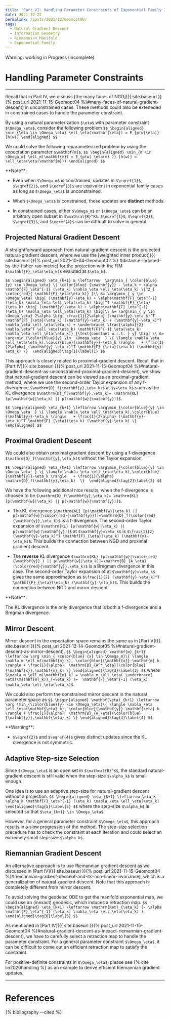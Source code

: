 ```yaml
---
title: 'Part VI: Handling Parameter Constraints of Exponential Family In Natural-gradient Methods'
date: 2021-12-22
permalink: /posts/2021/12/Geomopt06/
tags:
  - Natural Gradient Descent
  - Information Geometry
  - Riemannian Manifold
  - Exponential Family
---
```


Warning: working in Progress (incomplete)


# Handling Parameter Constraints
------

Recall that  in Part IV, we discuss 
[the many faces of NGD]({{ site.baseurl }}{% post_url 2021-11-15-Geomopt04 %}#many-faces-of-natural-gradient-descent) in unconstrained cases.  These methods could also be exteneded in constrained cases to handle the parameter constraint.


By using a natural parameterization `$\eta$` with parameter constraint `$\Omega_\eta$`, consider the following problem
`$$
\begin{aligned}
\min_{\eta \in \Omega_\eta} \ell_\eta(\mathbf{\eta}) = E_{p(w|\eta)} [h(w)]
\end{aligned}
$$`

We could solve the following reparameterized problem by using the expectation parameter `$\mathbf{m}$`.
`$$
\begin{aligned}
\min_{m \in \Omega_m} \ell_m(\mathbf{m}) = E_{p(w| \eta(m) )} [h(w)] = \ell_\eta(\eta(\mathbf{m}))
\end{aligned}
$$`



<div class="notice--success" markdown="1">
**Note**:

* Even when `$\Omega_m$` is constrained, updates in `$\eqref{1}$`, `$\eqref{2}$`, and `$\eqref{3}$` are
equivalent in exponential family cases as long as `$\Omega_\eta$` is unconstrained.

* When `$\Omega_\eta$` is constrained, these updates are **distinct** methods.

* In constrained cases, either  `$\Omega_m$` or `$\Omega_\eta$`  can be an arbitrary open subset in `$\mathcal{R}^K$`.  `$\eqref{1}$`, `$\eqref{2}$`, `$\eqref{3}$`, and `$\eqref{4}$` can be difficult to solve in general.
</div>


## Projected Natural Gradient Descent
A straightforward approach from natural-gradient descent is the projected natural-gradient descent, where we  use 
the [weighted inner product]({{ site.baseurl }}{% post_url 2021-10-04-Geomopt02 %}
#distance-induced-by-the-fisher-rao-metric) 
for the projection with the FIM `$\mathbf{F}_\eta(\eta_k)$` evaluted at `$\eta_k$`.

`$$
\begin{aligned}
\eta_{k+1} & \leftarrow  \arg\min_{ \color{blue} {y} \in \Omega_\eta} \| \color{blue} {\mathbf{y}} - \eta_k + \alpha
\mathbf{F}_\eta^{-1} (\eta_k) \nabla_\eta \ell_\eta(\eta_k) \|^2_{ \color{red}{ \mathbf{F}_\eta(\eta_k)} }\\
&= \arg\min_{ y \in \Omega_\eta} \big[ (\mathbf{y}-\eta_k) + \alpha\mathbf{F}_\eta^{-1} (\eta_k) \nabla_\eta \ell_\eta(\eta_k)
\big]^T \mathbf{F}_{\eta}(\eta_k) \big[ (\mathbf{y}-\eta_k) + \alpha\mathbf{F}_\eta^{-1} (\eta_k) \nabla_\eta \ell_\eta(\eta_k)
\big]\\
&= \arg\min_{ y \in \Omega_\eta} 2\alpha \big[ \frac{1}{2\alpha} (\mathbf{y}-\eta_k)^T \mathbf{F}_{\eta}(\eta_k) (\mathbf{y}-\eta_k) + (\mathbf{y}-\eta_k)^T  \nabla_\eta \ell_\eta(\eta_k) + \underbrace{ \frac{\alpha}{2} \nabla_\eta^T \ell_\eta(\eta_k) \mathbf{F}^{-1}_\eta(\eta_k) \nabla_\eta \ell_\eta(\eta_k)}_{\text{constant w.r.t. } y} \big] \\
&= \arg\min_{\color{blue}{y} \in  \Omega_\eta  } \{ \langle \nabla_\eta \ell_\eta(\eta_k),\color{blue}{\mathbf{y}}-\eta_k \rangle   + \frac{1}{2\alpha} (\mathbf{y}-\eta_k)^T \mathbf{F}_{\eta}(\eta_k) (\mathbf{y}-\eta_k) \} 
\end{aligned}\tag{1}\label{1}
$$` 

This approach is closely related to proximial-gradient descent.
Recall that in
[Part IV]({{ site.baseurl }}{% post_url 2021-11-15-Geomopt04 %}#natural-gradient-descent-as-unconstrained-proximal-gradient-descent),
we show that natural-gradient descent can be viewed as an  proximal-gradient method, where we use the
second-order Taylor expansion of any f-divergence `$\mathrm{D}_f(\mathbf{y},\eta_k)$` at `$y=\eta_k$` such as the KL divergence `$\mathrm{D}_f(\mathbf{y},\eta_k)= \mathrm{KL} [p(\mathbf{w}|\eta_k) || p(\mathbf{w}|\mathbf{y})]$`.

`$$
\begin{aligned}
\eta_{k+1} \leftarrow
\arg\min_{\color{blue}{y} \in  \Omega_\eta  } \{ \langle \nabla_\eta \ell_\eta(\eta_k),\color{blue}{\mathbf{y}}-\eta_k \rangle   + \frac{1}{2\alpha} (\mathbf{y}-\eta_k)^T \mathbf{F}_{\eta}(\eta_k) (\mathbf{y}-\eta_k) \} 
\end{aligned}
$$` 



## Proximal Gradient Descent

We could also obtain proximal gradient descent by using a f-divergence `$\mathrm{D}_f(\mathbf{y},\eta_k)$` without the Taylor expansion.

`$$
\begin{aligned}
\eta_{k+1} \leftarrow \arg\min_{\color{blue}{y} \in  \Omega_\eta  } \{ \langle \nabla_\eta \ell_\eta(\eta_k),\color{blue}{\mathbf{y}}-\eta_k \rangle   + \frac{1}{\alpha} \mathrm{D}_f(\mathbf{y},\eta_k)  \} 
\end{aligned}\tag{2}\label{2}
$$` 

We have the following additional  nice results, when the f-divergence is choosen to be  `$\mathrm{D}_f(\mathbf{y},\eta_k)= \mathrm{KL} [p(\mathbf{w}|\eta_k) || p(\mathbf{w}|\mathbf{y})]$`.


* The KL divergence `$\mathrm{KL} [p(\mathbf{w}|\eta_k) || p(\mathbf{w}|\color{red}{\mathbf{y}})]=\mathrm{D}_f(\color{red}{\mathbf{y}},\eta_k)$` is a f-divergence. The
second-order Taylor expansion of `$\mathrm{KL} [p(\mathbf{w}|\eta_k) || p(\mathbf{w}|\mathbf{y})]$` at 
 `$\mathbf{y}=\eta_k$` is `$\frac{1}{2} (\mathbf{y}-\eta_k)^T \mathbf{F}_{\eta}(\eta_k) (\mathbf{y}-\eta_k)$`.
This builds the connection between NGD and proximal gradient descent.


* The **reverse** KL divergence `$\mathrm{KL} [p(\mathbf{w}|\color{red} {\mathbf{y}} ) || p(\mathbf{w}|\eta_k)]=\mathrm{B}_{A_\eta}(\color{red}{\mathbf{y}},\eta_k)$` is a Bregman divergence in this case.
The
second-order Taylor expansion of  at `$\mathbf{y}=\eta_k$` gives the same approximation as `$\frac{1}{2} (\mathbf{y}-\eta_k)^T \mathbf{F}_{\eta}(\eta_k) (\mathbf{y}-\eta_k)$`.
This builds the connection between NGD and mirror descent.


<div class="notice--success" markdown="1">
**Note**:

The KL divergence is the only divergence that is both a  f-divergence and a Bregman divergence.
</div>



## Mirror Descent
Mirror descent in the expectation space remains the same as in [Part V]({{ site.baseurl }}{% post_url 2021-12-14-Geomopt05 %}#natural-gradient-descent-as-mirror-descent).
`$$
\begin{aligned}
\mathbf{m}_{k+1} \leftarrow \arg \min_{ \color{blue} {x} \in \Omega_m}\{ \langle \nabla_m \ell_m(\mathbf{m}_k), \color{blue}{\mathbf{x}}-\mathbf{m}_k  \rangle + \frac{1}{\alpha}  \mathrm{B}_{A^*_\eta}(\color{blue}{\mathbf{x}},\mathbf{m}_k) \}
\end{aligned}\tag{3}\label{3}
$$`
where 
`$\nabla_m \ell_m(\mathbf{m}_k) = \nabla_m \ell_\eta( \underbrace{ \eta(\mathbf{m}_k)}_{=\eta_k} )=  \mathbf{F}_\eta^{-1} (\eta_k) \nabla_\eta \ell_\eta(\eta_k)$`.


We could also perform the constrained mirror descent in the natural parameter space as
`$$
\begin{aligned}
\mathbf{\eta}_{k+1} \leftarrow \arg \min_{\color{blue}{y} \in \Omega_\eta}\{ \langle \nabla_\eta \ell_\eta(\mathbf{\eta}_k), \color{blue}{\mathbf{y}}-\mathbf{\eta}_k  \rangle + \frac{1}{\alpha}  \mathrm{B}_{A_\eta}(\color{blue}{\mathbf{y}},\mathbf{\eta}_k) \}
\end{aligned}\tag{4}\label{4}
$$` 

<div class="notice--danger" markdown="1">
**Warning**:

* `$\eqref{2}$` and  `$\eqref{4}$`  gives distinct updates since the KL divergence is not symmetric.
</div>



## Adaptive Step-size Selection
Since `$\Omega_\eta$` is an open set in `$\mathcal{R}^K$`, the standard natural-gradient descent is still valid when the step-size `$\alpha_k$` is small enough.

One idea is to use an adaptive step-size for natural-gradient descent without a projection.
`$$
\begin{aligned}
\eta_{k+1} \leftarrow \eta_k - \alpha_k \mathbf{F}_\eta^{-1} (\eta_k) \nabla_\eta \ell_\eta(\eta_k)
\end{aligned}\tag{5}\label{5}
$$` where  the step-size `$\alpha_k$` is selected  so that
`$\eta_{k+1} \in \Omega_\eta$`.


However, for a general parameter constraint `$\Omega_\eta$`, this approach results in a slow progression of the method.
The step-size selection precedure has to check the constraint at each iteration and could select an extremely small step-size
`$\alpha_k$`.

## Riemannian Gradient Descent

An alternative approach is to use Riemannian gradient descent as we discussed in 
[Part IV]({{ site.baseurl }}{% post_url 2021-11-15-Geomopt04 %}#riemannian-gradient-descent-and-its-non-linear-invariance), which is a generalization of natural-gradient descent. 
Note that this approach is completely different from mirror descent.

To avoid solving the geodeisc ODE to get the manifold exponential map, we could use an (inexact) geodesic, which
induces a retraction map.
`$$
\begin{aligned}
\eta_{k+1} \leftarrow \mathrm{Ret}_{\eta_k} (- \alpha  \mathbf{F}_\eta^{-1} (\eta_k) \nabla_\eta \ell_\eta(\eta_k) )  
\end{aligned}\tag{6}\label{6}
$$` 

As mentioned in 
[Part IV]({{ site.baseurl }}{% post_url 2021-11-15-Geomopt04 %}#natural-gradient-descent-as-inexact-riemannian-gradient-descent),
we have to carefully select a retraction map to handle the parameter constraint.
For a general parameter constraint `$\Omega_\eta$`, it can be difficult to come out an efficient retraction map to satisfy
the constraint.

For positive-definite constraints in `$\Omega_\eta$`, please see {% cite lin2020handling %} as an example to derive efficient Riemannian gradient updates.

------
# References
{% bibliography --cited %}

